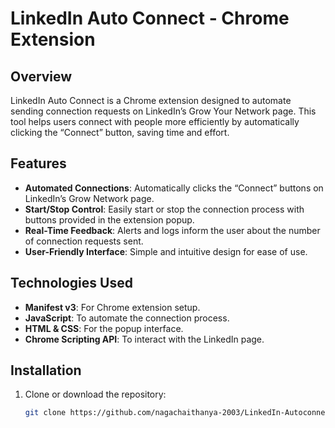 # LinkedIn Auto Connect - Chrome Extension

## Overview
LinkedIn Auto Connect is a Chrome extension designed to automate sending connection requests on LinkedIn’s Grow Your Network page. This tool helps users connect with people more efficiently by automatically clicking the “Connect” button, saving time and effort.

## Features
- **Automated Connections**: Automatically clicks the “Connect” buttons on LinkedIn’s Grow Network page.
- **Start/Stop Control**: Easily start or stop the connection process with buttons provided in the extension popup.
- **Real-Time Feedback**: Alerts and logs inform the user about the number of connection requests sent.
- **User-Friendly Interface**: Simple and intuitive design for ease of use.

## Technologies Used
- **Manifest v3**: For Chrome extension setup.
- **JavaScript**: To automate the connection process.
- **HTML & CSS**: For the popup interface.
- **Chrome Scripting API**: To interact with the LinkedIn page.

## Installation
1. Clone or download the repository:
   ```bash
   git clone https://github.com/nagachaithanya-2003/LinkedIn-Autoconnect.git
